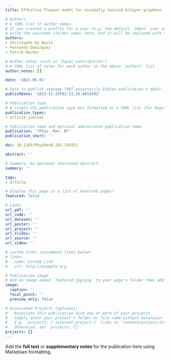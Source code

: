```yaml
---
title: Effective Floquet model for minimally twisted bilayer graphene

# Authors
# A YAML list of author names
# If you created a profile for a user (e.g. the default `admin` user at `content/authors/admin/`), 
# write the username (folder name) here, and it will be replaced with their full name and linked to their profile.
authors:
- Christophe De Beule
- Fernando Dominguez
- Patrik Recher

# Author notes (such as 'Equal Contribution')
# A YAML list of notes for each author in the above `authors` list
author_notes: []

date: '2021-05-01'

# Date to publish webpage (NOT necessarily Bibtex publication's date).
publishDate: '2023-11-24T01:11:25.801420Z'

# Publication type.
# A single CSL publication type but formatted as a YAML list (for Hugo requirements).
publication_types:
- article-journal

# Publication name and optional abbreviated publication name.
publication: '*Phys. Rev. B*'
publication_short: ''

doi: 10.1103/PhysRevB.103.195432

abstract: ''

# Summary. An optional shortened abstract.
summary: ''

tags:
- article

# Display this page in a list of Featured pages?
featured: false

# Links
url_pdf: ''
url_code: ''
url_dataset: ''
url_poster: ''
url_project: ''
url_slides: ''
url_source: ''
url_video: ''

# Custom links (uncomment lines below)
# links:
# - name: Custom Link
#   url: http://example.org

# Publication image
# Add an image named `featured.jpg/png` to your page's folder then add a caption below.
image:
  caption: ''
  focal_point: ''
  preview_only: false

# Associated Projects (optional).
#   Associate this publication with one or more of your projects.
#   Simply enter your project's folder or file name without extension.
#   E.g. `projects: ['internal-project']` links to `content/project/internal-project/index.md`.
#   Otherwise, set `projects: []`.
projects: []
---
```


Add the **full text** or **supplementary notes** for the publication here using Markdown formatting.
